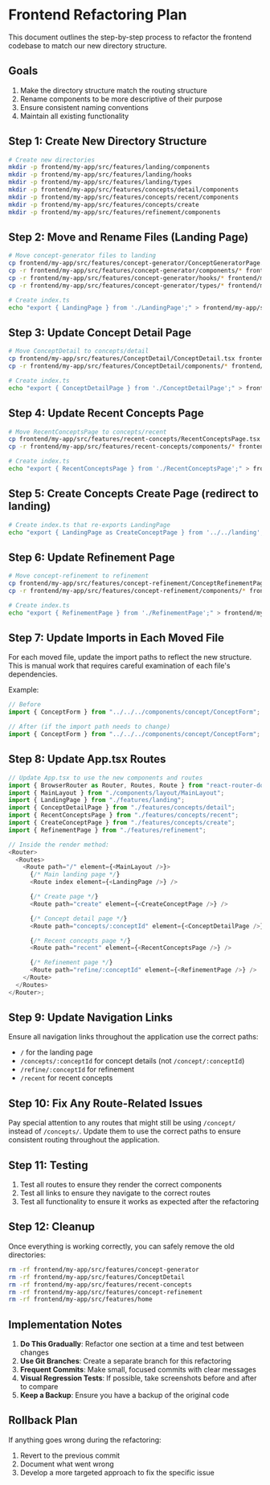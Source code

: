 # Frontend Refactoring Plan

This document outlines the step-by-step process to refactor the frontend codebase to match our new directory structure.

## Goals

1. Make the directory structure match the routing structure
2. Rename components to be more descriptive of their purpose
3. Ensure consistent naming conventions
4. Maintain all existing functionality

## Step 1: Create New Directory Structure

```bash
# Create new directories
mkdir -p frontend/my-app/src/features/landing/components
mkdir -p frontend/my-app/src/features/landing/hooks
mkdir -p frontend/my-app/src/features/landing/types
mkdir -p frontend/my-app/src/features/concepts/detail/components
mkdir -p frontend/my-app/src/features/concepts/recent/components
mkdir -p frontend/my-app/src/features/concepts/create
mkdir -p frontend/my-app/src/features/refinement/components
```

## Step 2: Move and Rename Files (Landing Page)

```bash
# Move concept-generator files to landing
cp frontend/my-app/src/features/concept-generator/ConceptGeneratorPage.tsx frontend/my-app/src/features/landing/LandingPage.tsx
cp -r frontend/my-app/src/features/concept-generator/components/* frontend/my-app/src/features/landing/components/
cp -r frontend/my-app/src/features/concept-generator/hooks/* frontend/my-app/src/features/landing/hooks/
cp -r frontend/my-app/src/features/concept-generator/types/* frontend/my-app/src/features/landing/types/

# Create index.ts
echo "export { LandingPage } from './LandingPage';" > frontend/my-app/src/features/landing/index.ts
```

## Step 3: Update Concept Detail Page

```bash
# Move ConceptDetail to concepts/detail
cp frontend/my-app/src/features/ConceptDetail/ConceptDetail.tsx frontend/my-app/src/features/concepts/detail/ConceptDetailPage.tsx
cp -r frontend/my-app/src/features/ConceptDetail/components/* frontend/my-app/src/features/concepts/detail/components/

# Create index.ts
echo "export { ConceptDetailPage } from './ConceptDetailPage';" > frontend/my-app/src/features/concepts/detail/index.ts
```

## Step 4: Update Recent Concepts Page

```bash
# Move RecentConceptsPage to concepts/recent
cp frontend/my-app/src/features/recent-concepts/RecentConceptsPage.tsx frontend/my-app/src/features/concepts/recent/RecentConceptsPage.tsx
cp -r frontend/my-app/src/features/recent-concepts/components/* frontend/my-app/src/features/concepts/recent/components/

# Create index.ts
echo "export { RecentConceptsPage } from './RecentConceptsPage';" > frontend/my-app/src/features/concepts/recent/index.ts
```

## Step 5: Create Concepts Create Page (redirect to landing)

```bash
# Create index.ts that re-exports LandingPage
echo "export { LandingPage as CreateConceptPage } from '../../landing';" > frontend/my-app/src/features/concepts/create/index.ts
```

## Step 6: Update Refinement Page

```bash
# Move concept-refinement to refinement
cp frontend/my-app/src/features/concept-refinement/ConceptRefinementPage.tsx frontend/my-app/src/features/refinement/RefinementPage.tsx
cp -r frontend/my-app/src/features/concept-refinement/components/* frontend/my-app/src/features/refinement/components/

# Create index.ts
echo "export { RefinementPage } from './RefinementPage';" > frontend/my-app/src/features/refinement/index.ts
```

## Step 7: Update Imports in Each Moved File

For each moved file, update the import paths to reflect the new structure. This is manual work that requires careful examination of each file's dependencies.

Example:

```typescript
// Before
import { ConceptForm } from "../../../components/concept/ConceptForm";

// After (if the import path needs to change)
import { ConceptForm } from "../../../components/concept/ConceptForm";
```

## Step 8: Update App.tsx Routes

```typescript
// Update App.tsx to use the new components and routes
import { BrowserRouter as Router, Routes, Route } from "react-router-dom";
import { MainLayout } from "./components/layout/MainLayout";
import { LandingPage } from "./features/landing";
import { ConceptDetailPage } from "./features/concepts/detail";
import { RecentConceptsPage } from "./features/concepts/recent";
import { CreateConceptPage } from "./features/concepts/create";
import { RefinementPage } from "./features/refinement";

// Inside the render method:
<Router>
  <Routes>
    <Route path="/" element={<MainLayout />}>
      {/* Main landing page */}
      <Route index element={<LandingPage />} />

      {/* Create page */}
      <Route path="create" element={<CreateConceptPage />} />

      {/* Concept detail page */}
      <Route path="concepts/:conceptId" element={<ConceptDetailPage />} />

      {/* Recent concepts page */}
      <Route path="recent" element={<RecentConceptsPage />} />

      {/* Refinement page */}
      <Route path="refine/:conceptId" element={<RefinementPage />} />
    </Route>
  </Routes>
</Router>;
```

## Step 9: Update Navigation Links

Ensure all navigation links throughout the application use the correct paths:

- `/` for the landing page
- `/concepts/:conceptId` for concept details (not `/concept/:conceptId`)
- `/refine/:conceptId` for refinement
- `/recent` for recent concepts

## Step 10: Fix Any Route-Related Issues

Pay special attention to any routes that might still be using `/concept/` instead of `/concepts/`. Update them to use the correct paths to ensure consistent routing throughout the application.

## Step 11: Testing

1. Test all routes to ensure they render the correct components
2. Test all links to ensure they navigate to the correct routes
3. Test all functionality to ensure it works as expected after the refactoring

## Step 12: Cleanup

Once everything is working correctly, you can safely remove the old directories:

```bash
rm -rf frontend/my-app/src/features/concept-generator
rm -rf frontend/my-app/src/features/ConceptDetail
rm -rf frontend/my-app/src/features/recent-concepts
rm -rf frontend/my-app/src/features/concept-refinement
rm -rf frontend/my-app/src/features/home
```

## Implementation Notes

1. **Do This Gradually**: Refactor one section at a time and test between changes
2. **Use Git Branches**: Create a separate branch for this refactoring
3. **Frequent Commits**: Make small, focused commits with clear messages
4. **Visual Regression Tests**: If possible, take screenshots before and after to compare
5. **Keep a Backup**: Ensure you have a backup of the original code

## Rollback Plan

If anything goes wrong during the refactoring:

1. Revert to the previous commit
2. Document what went wrong
3. Develop a more targeted approach to fix the specific issue
